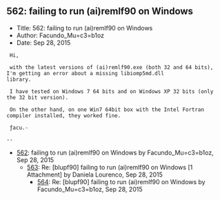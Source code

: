 ## 562: failing to run (ai)remlf90 on Windows

- Title: 562: failing to run (ai)remlf90 on Windows
- Author: Facundo_Mu=c3=b1oz
- Date: Sep 28, 2015
```
 Hi,

 with the latest versions of (ai)remlf90.exe (both 32 and 64 bits), I'm getting an error about a missing libiomp5md.dll
library.

 I have tested on Windows 7 64 bits and on Windows XP 32 bits (only the 32 bit version).

 On the other hand, on one Win7 64bit box with the Intel Fortran compiler installed, they worked fine.

 ƒacu.-

-- 
```

- [562](0562.md): failing to run (ai)remlf90 on Windows by Facundo_Mu=c3=b1oz, Sep 28, 2015
    - [563](0563.md): Re: [blupf90] failing to run (ai)remlf90 on Windows [1 Attachment] by Daniela Lourenco, Sep 28, 2015
        - [564](0564.md): Re: [blupf90] failing to run (ai)remlf90 on Windows by Facundo_Mu=c3=b1oz, Sep 28, 2015
